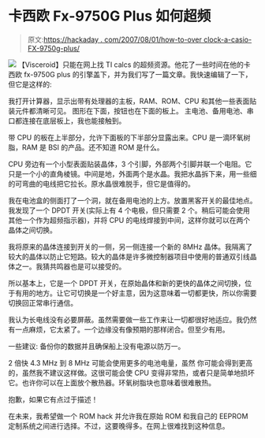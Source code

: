 # 卡西欧 Fx-9750G Plus 如何超频

> 原文:[https://hackaday . com/2007/08/01/how-to-over clock-a-casio-FX-9750g-plus/](https://hackaday.com/2007/08/01/how-to-overclock-a-casio-fx-9750g-plus/)

![](../Images/c769228a27c0b5f0ee947a92ba927918.png)
【Visceroid】只能在网上找 TI calcs 的超频资源。他花了一些时间在他的卡西欧 fx-9750G plus 的引擎盖下，并为我们写了一篇文章。我快速编辑了一下，但它是这样的:

我打开计算器，显示出带有处理器的主板，RAM、ROM、CPU 和其他一些表面贴装元件都清晰可见。
图形在下面，按钮也在下面的板上。
主电池、备用电池、串口都连接在底层板上，我也能接触到。

带 CPU 的板在上半部分，允许下面板的下半部分显露出来。CPU 是一滴环氧树脂，RAM 是 BSI 的产品。还不知道 ROM 是什么。

CPU 旁边有一个小型表面贴装晶体，3 个引脚，外部两个引脚并联一个电阻。它只是一个小的直角棱镜。中间是地，外面两个是水晶。我把水晶拆下来，用一些细的可弯曲的电线把它拉长。原水晶很难脱手，但它是值得的。

我在电池盒的侧面打了一个洞，就在备用电池的上方。放置黑客开关的最佳地点。我发现了一个 DPDT 开关(实际上有 4 个电极，但只需要 2 个。稍后可能会使用其他一个作为超频指示器)，并将 CPU 的电线焊接到中间，这样你就可以在两个晶体之间切换。

我将原来的晶体连接到开关的一侧，另一侧连接一个新的 8MHz 晶体。我隔离了较大的晶体以防止它短路。较大的晶体是许多微控制器项目中使用的普通双引线晶体之一。我猜共鸣器也是可以接受的。

所以基本上，它是一个 DPDT 开关，在原始晶体和新的更快的晶体之间切换，位于有用的地方。让它可切换是一个好主意，因为这意味着一切都更快，所以你需要切换回正常串行通信。

我认为长电线没有必要屏蔽。虽然需要做一些工作来让一切都很好地适应。我仍然有一点麻烦，它太紧了。一个边缘没有像预期的那样闭合。但至少有用。

一些建议:
备份你的数据并且确保船上没有电源以防万一。

2 倍快
4.3 MHz 到 8 MHz
可能会使用更多的电池电量，虽然
你可能会得到更高的，虽然我不建议这样做。这很可能会使 CPU 变得非常热，或者只是简单地损坏它。也许你可以在上面放个散热器。环氧树脂块也意味着很难散热。

抱歉，如果它有点过于描述！

在未来，我希望做一个 ROM hack 并允许我在原始 ROM 和我自己的 EEPROM 定制系统之间进行选择。不过，这要晚得多。在网上很难找到这种信息。
